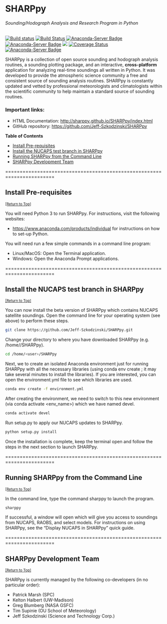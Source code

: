 # SHARPpy

###### Sounding/Hodograph Analysis and Research Program in Python

[![Build status](https://travis-ci.org/sharppy/SHARPpy.svg?branch=master)](https://travis-ci.org/sharppy)
[![Build Status](https://dev.azure.com/sharppy/SHARPpy/_apis/build/status/sharppy.SHARPpy?branchNammasterr)](https://dev.azure.com/sharppy/SHARPpy/_build/latest?definitionId=1?branchName=master)
[![Anaconda-Server Badge](https://anaconda.org/conda-forge/sharppy/badges/downloads.svg)](https://anaconda.org/conda-forge/sharppy)
[![Anaconda-Server Badge](https://anaconda.org/conda-forge/sharppy/badges/license.svg)](https://anaconda.org/conda-forge/sharppy)
[![](https://img.shields.io/github/downloads/sharppy/SHARPpy/total.svg?style=popout)](https://github.com/sharppy/SHARPpy/releases)
[![Coverage Status](https://coveralls.io/repos/github/sharppy/SHARPpy/badge.svg?branch=master)](https://coveralls.io/github/sharppy/SHARPpy?branch=master)
[![Anaconda-Server Badge](https://anaconda.org/conda-forge/sharppy/badges/platforms.svg)](https://anaconda.org/conda-forge/sharppy)

SHARPpy is a collection of open source sounding and hodograph analysis routines, a sounding plotting package, and an interactive, __cross-platform__ application for analyzing real-time soundings all written in Python. It was developed to provide the atmospheric science community a free and consistent source of sounding analysis routines. SHARPpy is constantly updated and vetted by professional meteorologists and climatologists within the scientific community to help maintain a standard source of sounding routines.

### Important links:
* HTML Documentation: http://sharppy.github.io/SHARPpy/index.html
* GitHub repository: https://github.com/Jeff-Szkodzinski/SHARPpy

**Table of Contents**

- [Install Pre-requisites](#install-pre-requisites)
- [Install the NUCAPS test branch in SHARPpy](#installing-sharppy)
- [Running SHARPpy from the Command Line](#running-sharppy)
- [SHARPpy Development Team](#sharppy-development-team)

=======================================================================
## Install Pre-requisites
<sup>[[Return to Top]](#sharppy)</sup>

You will need Python 3 to run SHARPpy. For instructions, visit the following websites:
* https://www.anaconda.com/products/individual for instructions on how to set-up Python.

You will need run a few simple commands in a command line program:
* Linux/MacOS: Open the Terminal application.
* Windows: Open the Anaconda Prompt applications.

=======================================================================
## Install the NUCAPS test branch in SHARPpy
<sup>[[Return to Top]](#sharppy)</sup>

You can now install the beta version of SHARPpy which contains NUCAPS satellite soundings. Open the command line for your operating system (see above) to perform these steps.

```bash
git clone https://github.com/Jeff-Szkodzinski/SHARPpy.git
```

Change your directory to where you have downloaded SHARPpy (e.g. /home/<user>/SHARPpy).

```bash
cd /home/<user>/SHARPpy
```

Next, we to create an isolated Anaconda environment just for running SHARPpy with all the necessary libraries (using conda env create <options>; it may take several minutes to install the libraries). If you are interested, you can open the environment.yml file to see which libraries are used.

```bash
conda env create -f environment.yml
```

After creating the environment, we need to switch to this new environment (via conda activate <env_name>) which we have named devel.

```bash
conda activate devel
```

Run setup.py to apply our NUCAPS updates to SHARPpy.

```bash
python setup.py install
```

Once the installation is complete, keep the terminal open and follow the steps in the next section to launch SHARPpy.

=======================================================================
## Running SHARPpy from the Command Line
<sup>[[Return to Top]](#sharppy)</sup>

In the command line, type the command sharppy to launch the program.

```bash
sharppy
```

If successful, a window will open which will give you access to soundings from NUCAPS, RAOBS, and select models.  For instructions on using SHARPpy, see the “Display NUCAPS in SHARPpy” quick guide.

=======================================================================
## SHARPpy Development Team
<sup>[[Return to Top]](#sharppy)</sup>

SHARPpy is currently managed by the following co-developers (in no particular order):
- Patrick Marsh (SPC)
- Kelton Halbert (UW-Madison)
- Greg Blumberg (NASA GSFC)
- Tim Supinie (OU School of Meteorology)
- Jeff Szkodzinski (Science and Technology Corp.)
